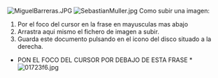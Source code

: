 ![MiguelBarreras.JPG]({{site.baseurl}}/imgs/personas/MiguelBarreras.JPG)
![SebastianMuller.jpg]({{site.baseurl}}/imgs/personas/SebastianMuller.jpg)
Como subir una imagen:

1. Por el foco del cursor en la frase en mayusculas mas abajo
2. Arrastra aqui mismo el fichero de imagen a subir.
3. Guarda este documento pulsando en el icono del disco situado a la derecha.


* PON EL FOCO DEL CURSOR POR DEBAJO DE ESTA FRASE *
![01723f6.jpg]({{site.baseurl}}/imgs/personas/01723f6.jpg)
